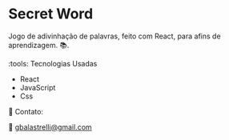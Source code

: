 # Secret Word

Jogo de adivinhação de palavras, feito com React, para afins de aprendizagem. :books:. 

:tools: Tecnologias Usadas 
- React
- JavaScript
- Css

📧 Contato: 

:email: gbalastrelli@gmail.com
